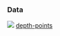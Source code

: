### Data

![](https://i.imgur.com/oX5Ul0W.jpg)
[depth-points](https://drive.google.com/drive/folders/1IbDaTr-j35DOhnGjg2H56KRwmrLkEzyI)
